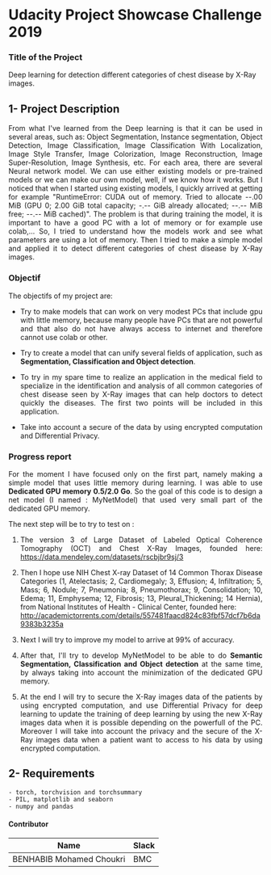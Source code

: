 # Udacity Project Showcase Challenge 2019

### Title of the Project

Deep learning for detection different categories of chest disease by X-Ray images.

## 1- Project Description

<div align="justify">From what I've learned from the Deep learning is that it can be used in several areas, such as: Object Segmentation, Instance segmentation, Object Detection, Image Classification, Image Classification With Localization, Image Style Transfer, Image Colorization, Image Reconstruction, Image Super-Resolution, Image Synthesis, etc. For each area, there are several Neural network model. We can use either existing models or pre-trained models or we can make our own model, well, if we know how it works. But I noticed that when I started using existing models, I quickly arrived at getting for example "RuntimeError: CUDA out of memory. Tried to allocate --.00 MiB (GPU 0; 2.00 GiB total capacity; -.-- GiB already allocated; --.-- MiB free; --.-- MiB cached)". The problem is that during training the model, it is important to have a good PC with a lot of memory or for example use colab,... So, I tried to understand how the models work and see what parameters are using a lot of memory. Then I tried to make a simple model and applied it to detect different categories of chest disease by X-Ray images.

### Objectif

The objectifs of my project are:

* Try to make models that can work on very modest PCs that include gpu with little memory, because many people have PCs that are not powerful and that also do not have always access to internet and therefore cannot use colab or other.

* Try to create a model that can unify several fields of application, such as **Segmentation, Classification and Object detection**.

* To try in my spare time to realize an application in the medical field to specialize in the identification and analysis of all common categories of chest disease seen by X-Ray images that can help doctors to detect quickly the diseases. The first two points will be included in this application.
* Take into account a secure of the data by using encrypted computation and Differential Privacy.

###  Progress report

For the moment I have focused only on the first part, namely making a simple model that uses little memory during learning. I was able to use **Dedicated GPU memory 0.5/2.0 Go**. So the goal of this code is to design a net model (I named : MyNetModel) that used very small part of the dedicated GPU memory.

The next step will be to try to test on :<p><p>

1. The version 3 of Large Dataset of Labeled Optical Coherence Tomography (OCT) and Chest X-Ray Images, founded here:
https://data.mendeley.com/datasets/rscbjbr9sj/3  

2. Then I hope use NIH Chest X-ray Dataset of 14 Common Thorax Disease Categories (1, Atelectasis; 2, Cardiomegaly; 3, Effusion; 4, Infiltration; 5, Mass; 6, Nodule; 7, Pneumonia; 8, Pneumothorax; 9, Consolidation; 10, Edema; 11, Emphysema; 12, Fibrosis; 13, Pleural_Thickening; 14 Hernia), from National Institutes of Health - Clinical Center, founded here:  
http://academictorrents.com/details/557481faacd824c83fbf57dcf7b6da9383b3235a

3. Next I will try to improve my model to arrive at 99% of accuracy.

4. After that, I'll try to develop MyNetModel to be able to do <b>Semantic Segmentation, Classification and Object detection</b> at the same time, by always taking into account the minimization of the dedicated GPU memory.

5. At the end I will try to secure the X-Ray images data of the patients by using encrypted computation, and use Differential Privacy for deep learning to update the training of deep learning by using the new X-Ray images data when it is possible depending on the powerfull of the PC. Moreover I will take into account the privacy and the secure of the X-Ray images data when a patient want to access to his data by using encrypted computation.

## 2- Requirements

    - torch, torchvision and torchsummary
    - PIL, matplotlib and seaborn
    - numpy and pandas

#### Contributor

|Name                      |   Slack    |
|--------------------------|------------|
| BENHABIB Mohamed Choukri |     BMC    |
